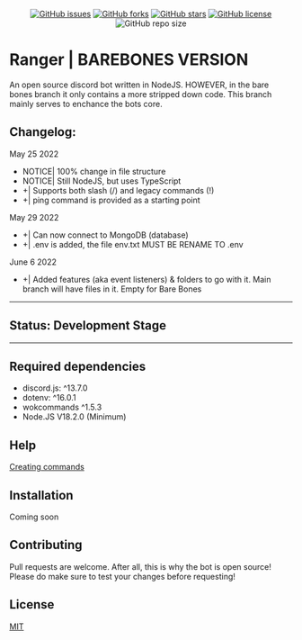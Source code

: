 <p align="center">
  <a href="https://github.com/aaronplayz-sys/ranger/issues"><img alt="GitHub issues" src="https://img.shields.io/github/issues/aaronplayz-sys/ranger"></a>
  <a href="https://github.com/aaronplayz-sys/ranger/network"><img alt="GitHub forks" src="https://img.shields.io/github/forks/aaronplayz-sys/ranger"></a>
  <a href="https://github.com/aaronplayz-sys/ranger/stargazers"><img alt="GitHub stars" src="https://img.shields.io/github/stars/aaronplayz-sys/ranger"></a>
  <a href="https://github.com/aaronplayz-sys/ranger/blob/main/LICENSE"><img alt="GitHub license" src="https://img.shields.io/github/license/aaronplayz-sys/ranger"></a>
  <img alt="GitHub repo size" src="https://img.shields.io/github/repo-size/aaronplayz-sys/ranger">
</p>

# Ranger | BAREBONES VERSION

An open source discord bot written in NodeJS. HOWEVER, in the bare bones branch it only contains a more stripped down code. This branch mainly serves to enchance the bots core.

## Changelog:
May 25 2022
* NOTICE| 100% change in file structure
* NOTICE| Still NodeJS, but uses TypeScript
* +| Supports both slash (/) and legacy commands (!)
* +| ping command is provided as a starting point

May 29 2022
* +| Can now connect to MongoDB (database)
* +| .env is added, the file env.txt MUST BE RENAME TO .env

June 6 2022
* +| Added features (aka event listeners) & folders to go with it. Main branch will have files in it. Empty for Bare Bones

***
## Status: Development Stage
***
## Required dependencies
* discord.js: ^13.7.0
* dotenv: ^16.0.1
* wokcommands ^1.5.3
* Node.JS V18.2.0 (Minimum)

## Help
[Creating commands](https://docs.wornoffkeys.com/commands/ping-pong-command-example)

## Installation
Coming soon

## Contributing
Pull requests are welcome. After all, this is why the bot is open source! Please do make sure to test your changes before requesting!

## License
[MIT](https://choosealicense.com/licenses/mit/)
